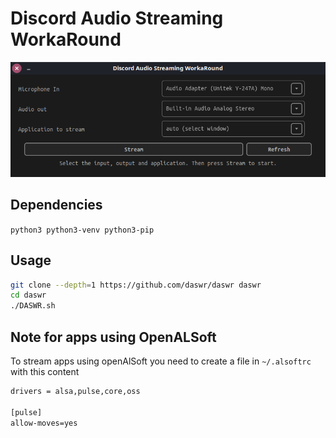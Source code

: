 # Discord Audio Streaming WorkaRound

![Screenshot](media/preview.png)



## Dependencies
`python3 python3-venv python3-pip`

## Usage

```bash
git clone --depth=1 https://github.com/daswr/daswr daswr
cd daswr
./DASWR.sh
```


## Note for apps using OpenALSoft

To stream apps using openAlSoft you need to create a file in `~/.alsoftrc` with this content
```bash
drivers = alsa,pulse,core,oss

[pulse]
allow-moves=yes
```
